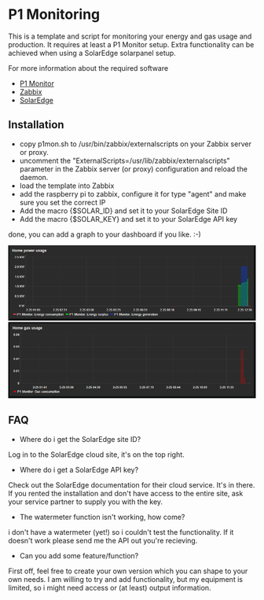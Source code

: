 # P1 Monitoring

This is a template and script for monitoring your energy and gas usage and production.
It requires at least a P1 Monitor setup. Extra functionality can be achieved when using a SolarEdge solarpanel setup.

For more information about the required software
- [P1 Monitor](https://www.ztatz.nl/)
- [Zabbix](https://www.zabbix.com/)
- [SolarEdge](https://www.solaredge.com/)

## Installation

- copy p1mon.sh to /usr/bin/zabbix/externalscripts on your Zabbix server or proxy.
- uncomment the "ExternalScripts=/usr/lib/zabbix/externalscripts" parameter in the Zabbix server (or proxy) configuration and reload the daemon.
- load the template into Zabbix
- add the raspberry pi to zabbix, configure it for type "agent" and make sure you set the correct IP
- Add the macro {$SOLAR_ID} and set it to your SolarEdge Site ID
- Add the macro {$SOLAR_KEY} and set it to your SolarEdge API key

done, you can add a graph to your dashboard if you like. :-)

![Power usage](./power.PNG "Power usage")
![Gas usage](./gas.PNG "Gas usage")

## FAQ

- Where do i get the SolarEdge site ID?

Log in to the SolarEdge cloud site, it's on the top right.

- Where do i get a SolarEdge API key?

Check out the SolarEdge documentation for their cloud service. It's in there.
If you rented the installation and don't have access to the entire site, ask your service partner to supply you with the key.

- The watermeter function isn't working, how come?

i don't have a watermeter (yet!) so i couldn't test the functionality.
If it doesn't work please send me the API out you're recieving.

- Can you add some feature/function?

First off, feel free to create your own version which you can shape to your own needs.
I am willing to try and add functionality, but my equipment is limited, so i might need access or (at least) output information.
